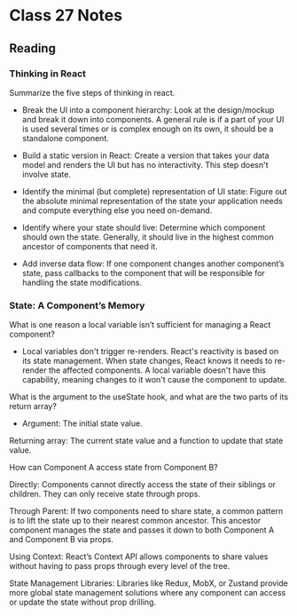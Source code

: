# Class 27 Notes

## Reading

### Thinking in React

Summarize the five steps of thinking in react.

- Break the UI into a component hierarchy: Look at the design/mockup and break it down into components. A general rule is if a part of your UI is used several times or is complex enough on its own, it should be a standalone component.

- Build a static version in React: Create a version that takes your data model and renders the UI but has no interactivity. This step doesn't involve state.

- Identify the minimal (but complete) representation of UI state: Figure out the absolute minimal representation of the state your application needs and compute everything else you need on-demand.

- Identify where your state should live: Determine which component should own the state. Generally, it should live in the highest common ancestor of components that need it.

- Add inverse data flow: If one component changes another component’s state, pass callbacks to the component that will be responsible for handling the state modifications.

### State: A Component’s Memory

What is one reason a local variable isn’t sufficient for managing a React component?

- Local variables don't trigger re-renders. React's reactivity is based on its state management. When state changes, React knows it needs to re-render the affected components. A local variable doesn't have this capability, meaning changes to it won't cause the component to update.

What is the argument to the useState hook, and what are the two parts of its return array?

- Argument: The initial state value.

Returning array: The current state value and a function to update that state value.

How can Component A access state from Component B?

Directly: Components cannot directly access the state of their siblings or children. They can only receive state through props.

Through Parent: If two components need to share state, a common pattern is to lift the state up to their nearest common ancestor. This ancestor component manages the state and passes it down to both Component A and Component B via props.

Using Context: React’s Context API allows components to share values without having to pass props through every level of the tree.

State Management Libraries: Libraries like Redux, MobX, or Zustand provide more global state management solutions where any component can access or update the state without prop drilling.
